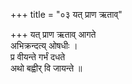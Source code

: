 +++
title = "०३ यत् प्राण ऋताव्"

+++
यत् प्राण ऋताव् आगते  
अभिक्रन्दत्य् ओषधीः ।  
प्र वीयन्ते गर्भं दधते  
अथो बह्वीर् वि जायन्ते ॥